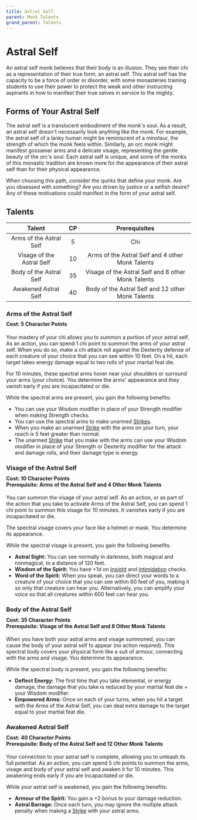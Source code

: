 ```yaml
---
title: Astral Self
parent: Monk Talents
grand_parent: Talents
---
```


# Astral Self
An astral self monk believes that their body is an illusion. They see their chi as a representation of their true form, an astral self. This astral self has the capacity to be a force of order or disorder, with some monasteries training students to use their power to protect the weak and other instructing aspirants in how to manifest their true selves in service to the mighty.

## Forms of Your Astral Self
The astral self is a translucent embodiment of the monk's soul. As a result, an astral self doesn't necessarily look anything like the monk. For example, the astral self of a lanky human might be reminiscent of a minotaur, the strength of which the monk feels within. Similarly, an orc monk might manifest gossamer arms and a delicate visage, representing the gentle beauty of the orc's soul. Each astral self is unique, and some of the monks of this monastic tradition are known more for the appearance of their astral self than for their physical appearance.

When choosing this path, consider the quirks that define your monk. Are you obsessed with something? Are you driven by justice or a selfish desire? Any of these motivations could manifest in the form of your astral self.

## Talents

| Talent | CP | Prerequisites |
|:------:|:--:|:-------------:|
| Arms of the Astral Self   | 5  | Chi |
| Visage of the Astral Self | 10 | Arms of the Astral Self and 4 other Monk Talents |
| Body of the Astral Self   | 35 | Visage of the Astral Self and 8 other Monk Talents |
| Awakened Astral Self      | 40 | Body of the Astral Self and 12 other Monk Talents |

### Arms of the Astral Self

<div style="margin-top:-10px;"></div>

#### **Cost:** 5 Character Points
Your mastery of your chi allows you to summon a portion of your astral self. As an action, you can spend 1 chi point to summon the arms of your astral self. When you do so, make a chi attack roll against the Dexterity defense of each creature of your choice that you can see within 10 feet. On a hit, each target takes energy damage equal to two rolls of your martial feat die.

For 10 minutes, these spectral arms hover near your shoulders or surround your arms (your choice). You determine the arms' appearance and they vanish early if you are incapacitated or die.

While the spectral arms are present, you gain the following benefits:
* You can use your Wisdom modifier in place of your Strength modifier when making Strength checks.
* You can use the spectral arms to make unarmed [Strikes](https://stormchaserroleplaying.com/stormchaserRPG/Combat/Actions/Strike/).
* When you make an unarmed [Strike](https://stormchaserroleplaying.com/stormchaserRPG/Combat/Actions/Strike/) with the arms on your turn, your reach is 5 feet greater than normal.
* The unarmed [Strike](https://stormchaserroleplaying.com/stormchaserRPG/Combat/Actions/Strike/) that you make with the arms can use your Wisdom modifier in place of your Strength or Dexterity modifier for the attack and damage rolls, and their damage type is energy.

### Visage of the Astral Self

<div style="margin-top:-10px;"></div>

#### **Cost:** 10 Character Points<br>**Prerequisite:** Arms of the Astral Self and 4 Other Monk Talents
You can summon the visage of your astral self. As an action, or as part of the action that you take to activate Arms of the Astral Self, you can spend 1 chi point to summon this visage for 10 minutes. It vanishes early if you are incapacitated or die.

The spectral visage covers your face like a helmet or mask. You determine its appearance.

While the spectral visage is present, you gain the following benefits.
* **Astral Sight:** You can see normally in darkness, both magical and nonmagical, to a distance of 120 feet.
* **Wisdom of the Spirit:** You have +1d on [Insight](https://stormchaserroleplaying.com/stormchaserRPG/Skills/Insight/) and [Intimidation](https://stormchaserroleplaying.com/stormchaserRPG/Skills/Intimidation/) checks.
* **Word of the Spirit:** When you speak, you can direct your words to a creature of your choice that you can see within 60 feet of you, making it so only that creature can hear you. Alternatively, you can amplify your voice so that all creatures within 600 feet can hear you.

### Body of the Astral Self

<div style="margin-top:-10px;"></div>

#### **Cost:** 35 Character Points<br>**Prerequisite:** Visage of the Astral Self and 8 Other Monk Talents
When you have both your astral arms and visage summoned, you can cause the body of your astral self to appear (no action required). This spectral body covers your physical form like a suit of armour, connecting with the arms and visage. You determine its appearance.

While the spectral body is present, you gain the following benefits:
* **Deflect Energy:** The first time that you take elemental, or energy damage, the damage that you take is reduced by your martial feat die + your Wisdom modifier.
* **Empowered Arms:** Once on each of your turns, when you hit a target with the Arms of the Astral Self, you can deal extra damage to the target equal to your martial feat die.

### Awakened Astral Self

<div style="margin-top:-10px;"></div>

#### **Cost:** 40 Character Points<br>**Prerequisite:** Body of the Astral Self and 12 Other Monk Talents
Your connection to your astral self is complete, allowing you to unleash its full potential. As an action, you can spend 5 chi points to summon the arms, visage and body of your astral self and awaken it for 10 minutes. This awakening ends early if you are incapacitated or die.

While your astral self is awakened, you gain the following benefits:
* **Armour of the Spirit:** You gain a +2 bonus to your damage reduction.
* **Astral Barrage:** Once each turn, you may ignore the multiple attack penalty when making a [Strike](https://stormchaserroleplaying.com/stormchaserRPG/Combat/Actions/Strike/) with your astral arms.
